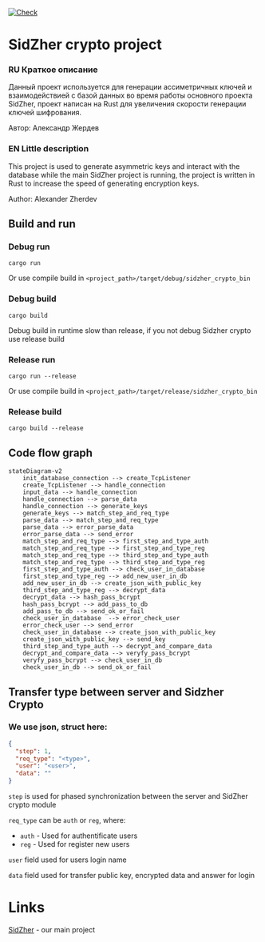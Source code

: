 [![Check](https://github.com/CNDspace/SidZher_crypto/actions/workflows/check.yml/badge.svg?branch=master)](https://github.com/CNDspace/SidZher_crypto/actions/workflows/check.yml)

# SidZher crypto project

### RU Краткое описание
Данный проект используется для генерации ассиметричных ключей и взаимодействией с базой данных во время работы основного проекта SidZher, проект написан на Rust для увеличения скорости генерации ключей шифрования.

Автор: Александр Жердев

### EN Little description
This project is used to generate asymmetric keys and interact with the database while the main SidZher project is running, the project is written in Rust to increase the speed of generating encryption keys.

Author: Alexander Zherdev

## Build and run
### Debug run
```shell
cargo run
```
Or use compile build in `<project_path>/target/debug/sidzher_crypto_bin`
### Debug build
```shell
cargo build
```

Debug build in runtime slow than release, if you not debug Sidzher crypto use release build

### Release run
```shell
cargo run --release
```
Or use compile build in `<project_path>/target/release/sidzher_crypto_bin`
### Release build
```shell
cargo build --release
```

## Code flow graph
```mermaid
stateDiagram-v2
    init_database_connection --> create_TcpListener
    create_TcpListener --> handle_connection
    input_data --> handle_connection
    handle_connection --> parse_data
    handle_connection --> generate_keys
    generate_keys --> match_step_and_req_type
    parse_data --> match_step_and_req_type
    parse_data --> error_parse_data
    error_parse_data --> send_error
    match_step_and_req_type --> first_step_and_type_auth
    match_step_and_req_type --> first_step_and_type_reg
    match_step_and_req_type --> third_step_and_type_auth
    match_step_and_req_type --> third_step_and_type_reg
    first_step_and_type_auth --> check_user_in_database
    first_step_and_type_reg --> add_new_user_in_db
    add_new_user_in_db --> create_json_with_public_key
    third_step_and_type_reg --> decrypt_data
    decrypt_data --> hash_pass_bcrypt
    hash_pass_bcrypt --> add_pass_to_db
    add_pass_to_db --> send_ok_or_fail
    check_user_in_database  --> error_check_user
    error_check_user --> send_error
    check_user_in_database --> create_json_with_public_key
    create_json_with_public_key --> send_key
    third_step_and_type_auth --> decrypt_and_compare_data
    decrypt_and_compare_data --> veryfy_pass_bcrypt
    veryfy_pass_bcrypt --> check_user_in_db
    check_user_in_db --> send_ok_or_fail

```

## Transfer type between server and Sidzher Crypto

### We use json, struct here:

```json
{
  "step": 1,
  "req_type": "<type>",
  "user": "<user>",
  "data": ""
}

```

`step` is used for phased synchronization between the server and SidZher crypto module

`req_type` can be `auth` or `reg`, where:

- `auth` - Used for authentificate users
- `reg` - Used for register new users

`user` field used for users login name

`data` field used for transfer public key, encrypted data and answer for login

# Links
[SidZher](https://github.com/sarmatsid/SidZher) - our main project
